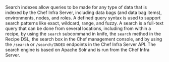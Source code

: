 Search indexes allow queries to be made for any type of data that is
indexed by the Chef Infra Server, including data bags (and data bag
items), environments, nodes, and roles. A defined query syntax is used
to support search patterns like exact, wildcard, range, and fuzzy. A
search is a full-text query that can be done from several locations,
including from within a recipe, by using the `search` subcommand in
knife, the `search` method in the Recipe DSL, the search box in the Chef
management console, and by using the `/search` or `/search/INDEX`
endpoints in the Chef Infra Server API. The search engine is based on
Apache Solr and is run from the Chef Infra Server.